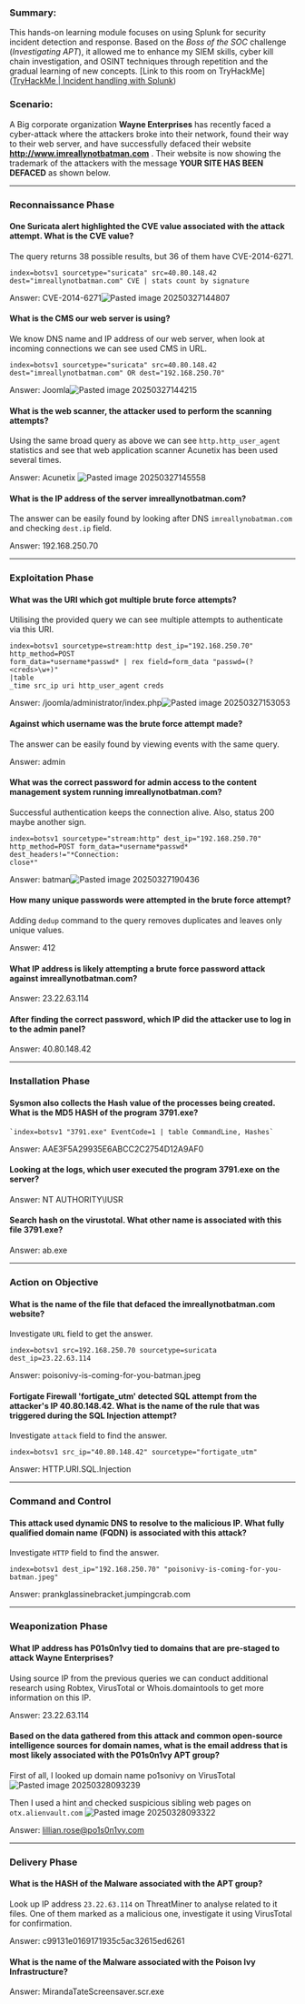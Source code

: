 ### Summary:

This hands-on learning module focuses on using Splunk for security incident detection and response. Based on the _Boss of the SOC_ challenge (_Investigating APT_), it allowed me to enhance my SIEM skills, cyber kill chain investigation, and OSINT techniques through repetition and the gradual learning of new concepts. [Link to this room on TryHackMe]([TryHackMe | Incident handling with Splunk](https://tryhackme.com/room/splunk201))
### Scenario:

A Big corporate organization **Wayne Enterprises** has recently faced a cyber-attack where the attackers broke into their network, found their way to their web server, and have successfully defaced their website **http://www.imreallynotbatman.com** . Their website is now showing the trademark of the attackers with the message **YOUR SITE HAS BEEN DEFACED** as shown below.

---

### Reconnaissance Phase

#### One Suricata alert highlighted the CVE value associated with the attack attempt. What is the CVE value?

The query returns 38 possible results, but 36 of them have CVE-2014-6271. 

	index=botsv1 sourcetype="suricata" src=40.80.148.42 
	dest="imreallynotbatman.com" CVE | stats count by signature

Answer: CVE-2014-6271![Pasted image 20250327144807](https://github.com/user-attachments/assets/a9017b7b-afb7-4e0a-a371-80e431d67eac)

#### What is the CMS our web server is using?

We know DNS name and IP address of our web server, when look at incoming connections we can see used CMS in URL.

	index=botsv1 sourcetype="suricata" src=40.80.148.42   
	dest="imreallynotbatman.com" OR dest="192.168.250.70"

Answer: Joomla![Pasted image 20250327144215](https://github.com/user-attachments/assets/6843721a-1c8b-462a-98ce-771954fa1321)

#### What is the web scanner, the attacker used to perform the scanning attempts?

Using the same broad query as above we can see `http.http_user_agent` statistics and see that web application scanner Acunetix has been used several times.

Answer: Acunetix ![Pasted image 20250327145558](https://github.com/user-attachments/assets/2e168cfe-b416-4f28-b217-10e2c5751ea8)

#### What is the IP address of the server imreallynotbatman.com?

The answer can be easily found by looking after DNS `imreallynobatman.com` and checking `dest.ip` field.

Answer: 192.168.250.70

---

### Exploitation Phase

#### What was the URI which got multiple brute force attempts?

Utilising the provided query we can see multiple attempts to authenticate via this URI.

	index=botsv1 sourcetype=stream:http dest_ip="192.168.250.70" http_method=POST 
	form_data=*username*passwd* | rex field=form_data "passwd=(?<creds>\w+)" 
	|table 
	_time src_ip uri http_user_agent creds

Answer: /joomla/administrator/index.php![Pasted image 20250327153053](https://github.com/user-attachments/assets/aa64fa11-c39e-49dd-8939-fadb2b35520a)

#### Against which username was the brute force attempt made?

The answer can be easily found by viewing events with the same query.

Answer: admin

#### What was the correct password for admin access to the content management system running **imreallynotbatman.com**?

Successful authentication keeps the connection alive. Also, status 200 maybe another sign.

	index=botsv1 sourcetype="stream:http" dest_ip="192.168.250.70" 
	http_method=POST form_data=*username*passwd* dest_headers!="*Connection: 
	close*"

Answer: batman![Pasted image 20250327190436](https://github.com/user-attachments/assets/681beffa-8636-4de8-bd2d-fcdc93365821)

#### How many unique passwords were attempted in the brute force attempt?

Adding `dedup` command to the query removes duplicates and leaves only unique values.

Answer: 412

#### What IP address is likely attempting a brute force password attack against **imreallynotbatman.com**?

Answer: 23.22.63.114

#### After finding the correct password, which IP did the attacker use to log in to the admin panel?

Answer: 40.80.148.42

---

### Installation Phase

#### Sysmon also collects the Hash value of the processes being created. What is the MD5 HASH of the program 3791.exe?

	`index=botsv1 "3791.exe" EventCode=1 | table CommandLine, Hashes` 

Answer: AAE3F5A29935E6ABCC2C2754D12A9AF0

#### Looking at the logs, which user executed the program 3791.exe on the server?

Answer: NT AUTHORITY\IUSR

#### Search hash on the virustotal. What other name is associated with this file 3791.exe?

Answer: ab.exe

---

### Action on Objective

#### What is the name of the file that defaced the imreallynotbatman.com website?

Investigate `URL` field to get the answer.

	index=botsv1 src=192.168.250.70 sourcetype=suricata dest_ip=23.22.63.114

Answer: poisonivy-is-coming-for-you-batman.jpeg

#### Fortigate Firewall 'fortigate_utm' detected SQL attempt from the attacker's IP 40.80.148.42. What is the name of the rule that was triggered during the SQL Injection attempt?

Investigate `attack` field to find the answer.

	index=botsv1 src_ip="40.80.148.42" sourcetype="fortigate_utm"

Answer: HTTP.URI.SQL.Injection

---

### Command and Control

#### This attack used dynamic DNS to resolve to the malicious IP. What fully qualified domain name (FQDN) is associated with this attack?

Investigate `HTTP` field to find the answer.

	index=botsv1 dest_ip="192.168.250.70" "poisonivy-is-coming-for-you-batman.jpeg"

Answer: prankglassinebracket.jumpingcrab.com

---

### Weaponization Phase

#### What IP address has P01s0n1vy tied to domains that are pre-staged to attack Wayne Enterprises?

Using source IP from the previous queries we can conduct additional research using Robtex, VirusTotal or Whois.domaintools to get more information on this IP.

Answer: 23.22.63.114

#### Based on the data gathered from this attack and common open-source intelligence sources for domain names, what is the email address that is most likely associated with the P01s0n1vy APT group?

First of all, I looked up domain name po1sonivy on VirusTotal ![Pasted image 20250328093239](https://github.com/user-attachments/assets/06c579a2-da6d-4c50-b9d5-5c8e18d5bd70)


Then I used a hint and checked suspicious sibling web pages on `otx.alienvault.com` ![Pasted image 20250328093322](https://github.com/user-attachments/assets/fae54ac5-afa2-4cab-bde5-cfbe8ca89a86)

Answer: lillian.rose@po1s0n1vy.com

---

### Delivery Phase

#### What is the HASH of the Malware associated with the APT group?

Look up IP address `23.22.63.114` on ThreatMiner to analyse related to it files. One of them marked as a malicious one, investigate it using VirusTotal for confirmation.

Answer: c99131e0169171935c5ac32615ed6261

#### What is the name of the Malware associated with the Poison Ivy Infrastructure?

Answer: MirandaTateScreensaver.scr.exe














